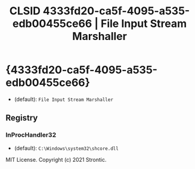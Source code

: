 ﻿---
title: "CLSID 4333fd20-ca5f-4095-a535-edb00455ce66 | File Input Stream Marshaller"
excerpt: What is COM-Object CLSID 4333fd20-ca5f-4095-a535-edb00455ce66?
---

# {4333fd20-ca5f-4095-a535-edb00455ce66}

* (default): `File Input Stream Marshaller`

## Registry


### InProcHandler32

* (default): `C:\Windows\system32\shcore.dll`

MIT License. Copyright (c) 2021 Strontic.


